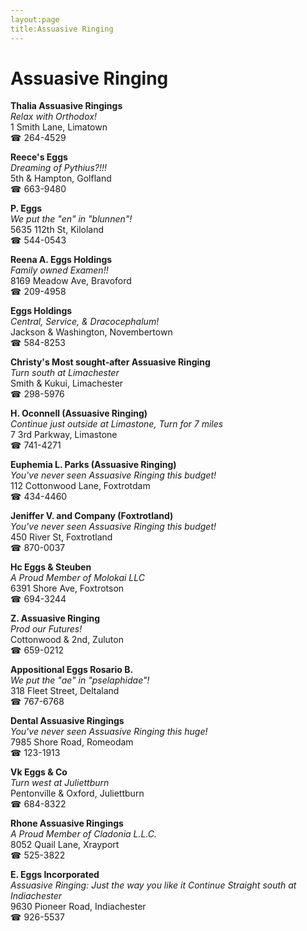 ```yaml
---
layout:page
title:Assuasive Ringing
---
```

# Assuasive Ringing

**Thalia Assuasive Ringings**  
_Relax with Orthodox!_  
1 Smith Lane, Limatown  
☎ 264-4529



**Reece's Eggs**  
_Dreaming of Pythius?!!!_  
5th & Hampton, Golfland  
☎ 663-9480



**P. Eggs**  
_We put the "en" in "blunnen"!_  
5635 112th St, Kiloland  
☎ 544-0543



**Reena A. Eggs Holdings**  
_Family owned Examen!!_  
8169 Meadow Ave, Bravoford  
☎ 209-4958



**Eggs Holdings**  
_Central, Service, & Dracocephalum!_  
Jackson & Washington, Novembertown  
☎ 584-8253



**Christy's Most sought-after Assuasive Ringing**  
_Turn south at Limachester_  
Smith & Kukui, Limachester  
☎ 298-5976



**H. Oconnell (Assuasive Ringing)**  
_Continue just outside at Limastone, Turn for 7 miles_  
7 3rd Parkway, Limastone  
☎ 741-4271



**Euphemia L. Parks (Assuasive Ringing)**  
_You've never seen Assuasive Ringing this budget!_  
112 Cottonwood Lane, Foxtrotdam  
☎ 434-4460



**Jeniffer V. and Company (Foxtrotland)**  
_You've never seen Assuasive Ringing this budget!_  
450 River St, Foxtrotland  
☎ 870-0037



**Hc Eggs & Steuben**  
_A Proud Member of Molokai LLC_  
6391 Shore Ave, Foxtrotson  
☎ 694-3244



**Z. Assuasive Ringing**  
_Prod our Futures!_  
Cottonwood & 2nd, Zuluton  
☎ 659-0212



**Appositional Eggs Rosario B.**  
_We put the "ae" in "pselaphidae"!_  
318 Fleet Street, Deltaland  
☎ 767-6768



**Dental Assuasive Ringings**  
_You've never seen Assuasive Ringing this huge!_  
7985 Shore Road, Romeodam  
☎ 123-1913



**Vk Eggs & Co**  
_Turn west at Juliettburn_  
Pentonville & Oxford, Juliettburn  
☎ 684-8322



**Rhone Assuasive Ringings**  
_A Proud Member of Cladonia L.L.C._  
8052 Quail Lane, Xrayport  
☎ 525-3822



**E. Eggs Incorporated**  
_Assuasive Ringing: Just the way you like it 
Continue Straight south at Indiachester_  
9630 Pioneer Road, Indiachester  
☎ 926-5537



